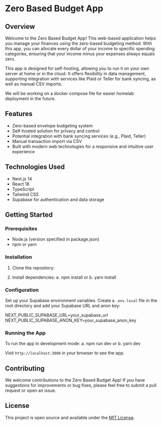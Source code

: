 # Zero Based Budget App

## Overview

Welcome to the Zero Based Budget App! This web-based application helps you manage your finances using the zero-based budgeting method. With this app, you can allocate every dollar of your income to specific spending categories, ensuring that your income minus your expenses always equals zero.

This app is designed for self-hosting, allowing you to run it on your own server at home or in the cloud. It offers flexibility in data management, supporting integration with services like Plaid or Teller for bank syncing, as well as manual CSV imports.

We will be working on a docker compose file for easier homelab deployment in the future.

## Features

- Zero-based envelope budgeting system
- Self-hosted solution for privacy and control
- Potential integration with bank syncing services (e.g., Plaid, Teller)
- Manual transaction import via CSV
- Built with modern web technologies for a responsive and intuitive user experience

## Technologies Used

- Next.js 14
- React 18
- TypeScript
- Tailwind CSS
- Supabase for authentication and data storage

## Getting Started

### Prerequisites

- Node.js (version specified in package.json)
- npm or yarn

### Installation

1. Clone the repository:

2. Install dependencies:
    a. npm install
    or 
    b. yarn install

### Configuration

Set up your Supabase environment variables. Create a `.env.local` file in the root directory and add your Supabase URL and anon key:

NEXT_PUBLIC_SUPABASE_URL=your_supabase_url
NEXT_PUBLIC_SUPABASE_ANON_KEY=your_supabase_anon_key

### Running the App

To run the app in development mode:
    a. npm run dev
    or
    b. yarn dev

Visit `http://localhost:3000` in your browser to see the app.

## Contributing

We welcome contributions to the Zero Based Budget App! If you have suggestions for improvements or bug fixes, please feel free to submit a pull request or open an issue.

## License

This project is open source and available under the [MIT License](LICENSE).
